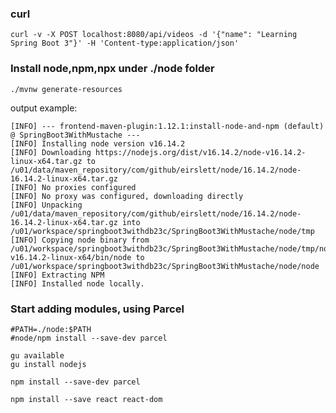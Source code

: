 
### curl
```shell
curl -v -X POST localhost:8080/api/videos -d '{"name": "Learning Spring Boot 3"}' -H 'Content-type:application/json'
```

### Install node,npm,npx under ./node folder
```
./mvnw generate-resources
```
output example:
```shell
[INFO] --- frontend-maven-plugin:1.12.1:install-node-and-npm (default) @ SpringBoot3WithMustache ---
[INFO] Installing node version v16.14.2
[INFO] Downloading https://nodejs.org/dist/v16.14.2/node-v16.14.2-linux-x64.tar.gz to /u01/data/maven_repository/com/github/eirslett/node/16.14.2/node-16.14.2-linux-x64.tar.gz
[INFO] No proxies configured
[INFO] No proxy was configured, downloading directly
[INFO] Unpacking /u01/data/maven_repository/com/github/eirslett/node/16.14.2/node-16.14.2-linux-x64.tar.gz into /u01/workspace/springboot3withdb23c/SpringBoot3WithMustache/node/tmp
[INFO] Copying node binary from /u01/workspace/springboot3withdb23c/SpringBoot3WithMustache/node/tmp/node-v16.14.2-linux-x64/bin/node to /u01/workspace/springboot3withdb23c/SpringBoot3WithMustache/node/node
[INFO] Extracting NPM
[INFO] Installed node locally.
```

### Start adding modules, using Parcel

```shell
#PATH=./node:$PATH
#node/npm install --save-dev parcel
```

```shell
gu available
gu install nodejs
```

```shell
npm install --save-dev parcel
```

```shell
npm install --save react react-dom
```

